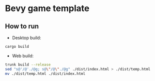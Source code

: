 # Bevy game template

## How to run

- Desktop build:
  
```sh
cargo build
```

- Web build:
```sh
trunk build --release
sed "s@'/@'./@g; s@\"/@\"./@g" ./dist/index.html > ./dist/temp.html
mv ./dist/temp.html ./dist/index.html
```
